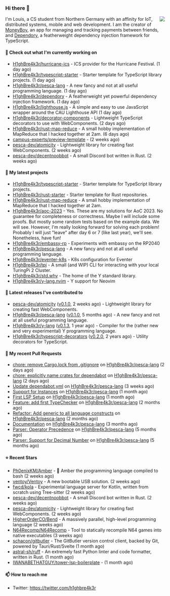 ### Hi there 👋


<img align="right" src="https://github-readme-stats.vercel.app/api?username=h1ghbre4k3r">

I'm Louis, a CS student from Northern Germany with an affinity for IoT, distributed systems, mobile and web development. I am the creator of [MoneyBoy](https://github.com/pesca-dev/moneyboy-app), an app for managing and tracking payments between friends, and [Dependory](https://github.com/H1ghBre4k3r/dependory), a featherweight dependency injection framework for TypeScript.

#### 👷 Check out what I'm currently working on

- [H1ghBre4k3r/hurricane-ics](https://github.com/H1ghBre4k3r/hurricane-ics) - ICS provider for the Hurricane Festival. (1 day ago)
- [H1ghBre4k3r/typescript-starter](https://github.com/H1ghBre4k3r/typescript-starter) - Starter template for TypeScript library projects. (1 day ago)
- [H1ghBre4k3r/pesca-lang](https://github.com/H1ghBre4k3r/pesca-lang) - A new fancy and not at all useful programming language. (1 day ago)
- [H1ghBre4k3r/dependory](https://github.com/H1ghBre4k3r/dependory) - A featherweight yet powerful dependency injection framework. (1 day ago)
- [H1ghBre4k3r/lighthouse.js](https://github.com/H1ghBre4k3r/lighthouse.js) - A simple and easy to use JavaScript wrapper around the CAU Lighthouse API (1 day ago)
- [H1ghBre4k3r/decorator-components](https://github.com/H1ghBre4k3r/decorator-components) - Lightweight TypeScript decorators to use with WebComponents. (2 days ago)
- [H1ghBre4k3r/rust-map-reduce](https://github.com/H1ghBre4k3r/rust-map-reduce) - A small hobby implementation of MapReduce that I hacked together at 2am. (6 days ago)
- [campus-experts/preview-template](https://github.com/campus-experts/preview-template) -  (2 weeks ago)
- [pesca-dev/atomicity](https://github.com/pesca-dev/atomicity) - Lightweight library for creating fast WebComponents. (2 weeks ago)
- [pesca-dev/decentnoobbot](https://github.com/pesca-dev/decentnoobbot) - A small Discord bot written in Rust. (2 weeks ago)

#### 🌱 My latest projects

- [H1ghBre4k3r/typescript-starter](https://github.com/H1ghBre4k3r/typescript-starter) - Starter template for TypeScript library projects.
- [H1ghBre4k3r/rust-starter](https://github.com/H1ghBre4k3r/rust-starter) - Starter template for Rust repositories.
- [H1ghBre4k3r/rust-map-reduce](https://github.com/H1ghBre4k3r/rust-map-reduce) - A small hobby implementation of MapReduce that I hacked together at 2am.
- [H1ghBre4k3r/aoc-2023](https://github.com/H1ghBre4k3r/aoc-2023) - Yes. These are my solutions for AoC 2023. No guarantee for completeness or correctness. Maybe I will include some proofs. But mostly some random tests based on the example data. We will see. However, I&#39;m really looking forward for solving each problem! Probably I will just &#34;leave&#34; after day 6 or 7 (like last year), we&#39;ll see. Nonetheless, have fun!
- [H1ghBre4k3r/embassy-rp](https://github.com/H1ghBre4k3r/embassy-rp) - Experiments with embassy on the RP2040
- [H1ghBre4k3r/pesca-lang](https://github.com/H1ghBre4k3r/pesca-lang) - A new fancy and not at all useful programming language.
- [H1ghBre4k3r/eventer-k8s](https://github.com/H1ghBre4k3r/eventer-k8s) - K8s configuration for Eventer
- [H1ghBre4k3r/tpi](https://github.com/H1ghBre4k3r/tpi) - A small (and WIP) CLI for interacting with your local TuringPi 2 Cluster.
- [H1ghBre4k3r/std.why](https://github.com/H1ghBre4k3r/std.why) - The home of the Y standard library.
- [H1ghBre4k3r/y-lang.nvim](https://github.com/H1ghBre4k3r/y-lang.nvim) - Y support for Neovim

#### 🔭 Latest releases I've contributed to

- [pesca-dev/atomicity](https://github.com/pesca-dev/atomicity) ([v0.1.0](https://github.com/pesca-dev/atomicity/releases/tag/v0.1.0), 2 weeks ago) - Lightweight library for creating fast WebComponents.
- [H1ghBre4k3r/pesca-lang](https://github.com/H1ghBre4k3r/pesca-lang) ([v0.1.0](https://github.com/H1ghBre4k3r/pesca-lang/releases/tag/v0.1.0), 5 months ago) - A new fancy and not at all useful programming language.
- [H1ghBre4k3r/y-lang](https://github.com/H1ghBre4k3r/y-lang) ([v0.1.3](https://github.com/H1ghBre4k3r/y-lang/releases/tag/v0.1.3), 1 year ago) - Compiler for the (rather new and very experimental) Y programming language. 
- [H1ghBre4k3r/typescript-decorators](https://github.com/H1ghBre4k3r/typescript-decorators) ([v0.2.0](https://github.com/H1ghBre4k3r/typescript-decorators/releases/tag/v0.2.0), 2 years ago) - Utility decorators for TypeScript.

#### 🔨 My recent Pull Requests

- [chore: remove Cargo.lock from .gitignore](https://github.com/H1ghBre4k3r/pesca-lang/pull/41) on [H1ghBre4k3r/pesca-lang](https://github.com/H1ghBre4k3r/pesca-lang) (2 days ago)
- [chore: explicitly name crates for dependabot](https://github.com/H1ghBre4k3r/pesca-lang/pull/40) on [H1ghBre4k3r/pesca-lang](https://github.com/H1ghBre4k3r/pesca-lang) (2 days ago)
- [Update dependabot.yml](https://github.com/H1ghBre4k3r/pesca-lang/pull/39) on [H1ghBre4k3r/pesca-lang](https://github.com/H1ghBre4k3r/pesca-lang) (3 weeks ago)
- [Support for Instances](https://github.com/H1ghBre4k3r/pesca-lang/pull/38) on [H1ghBre4k3r/pesca-lang](https://github.com/H1ghBre4k3r/pesca-lang) (1 month ago)
- [First LSP Setup](https://github.com/H1ghBre4k3r/pesca-lang/pull/36) on [H1ghBre4k3r/pesca-lang](https://github.com/H1ghBre4k3r/pesca-lang) (1 month ago)
- [Feature: add first TypeChecker](https://github.com/H1ghBre4k3r/pesca-lang/pull/35) on [H1ghBre4k3r/pesca-lang](https://github.com/H1ghBre4k3r/pesca-lang) (2 months ago)
- [Refactor: Add generic to all language constructs](https://github.com/H1ghBre4k3r/pesca-lang/pull/34) on [H1ghBre4k3r/pesca-lang](https://github.com/H1ghBre4k3r/pesca-lang) (2 months ago)
- [Documentation](https://github.com/H1ghBre4k3r/pesca-lang/pull/33) on [H1ghBre4k3r/pesca-lang](https://github.com/H1ghBre4k3r/pesca-lang) (3 months ago)
- [Parser: Operator Precedence](https://github.com/H1ghBre4k3r/pesca-lang/pull/31) on [H1ghBre4k3r/pesca-lang](https://github.com/H1ghBre4k3r/pesca-lang) (5 months ago)
- [Parser: Support for Decimal Number](https://github.com/H1ghBre4k3r/pesca-lang/pull/30) on [H1ghBre4k3r/pesca-lang](https://github.com/H1ghBre4k3r/pesca-lang) (5 months ago)

#### ⭐ Recent Stars

- [Ph0enixKM/Amber](https://github.com/Ph0enixKM/Amber) - 💎 Amber the programming language compiled to bash (2 weeks ago)
- [ventoy/Ventoy](https://github.com/ventoy/Ventoy) - A new bootable USB solution. (2 weeks ago)
- [fwcd/kola](https://github.com/fwcd/kola) - Experimental language server for Kotlin, written from scratch using Tree-sitter (2 weeks ago)
- [pesca-dev/decentnoobbot](https://github.com/pesca-dev/decentnoobbot) - A small Discord bot written in Rust. (2 weeks ago)
- [pesca-dev/atomicity](https://github.com/pesca-dev/atomicity) - Lightweight library for creating fast WebComponents. (2 weeks ago)
- [HigherOrderCO/Bend](https://github.com/HigherOrderCO/Bend) - A massively parallel, high-level programming language (2 weeks ago)
- [N64Recomp/N64Recomp](https://github.com/N64Recomp/N64Recomp) - Tool to statically recompile N64 games into native executables (3 weeks ago)
- [schacon/gitbutler](https://github.com/schacon/gitbutler) - The GitButler version control client, backed by Git, powered by Tauri/Rust/Svelte (1 month ago)
- [astral-sh/ruff](https://github.com/astral-sh/ruff) - An extremely fast Python linter and code formatter, written in Rust. (1 month ago)
- [IWANABETHATGUY/tower-lsp-boilerplate](https://github.com/IWANABETHATGUY/tower-lsp-boilerplate) -  (1 month ago)

#### 📫 How to reach me

- Twitter: https://twitter.com/h1ghbre4k3r
